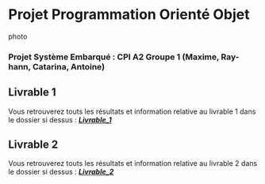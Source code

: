 # Projet Programmation Orienté Objet

photo

### Projet Système Embarqué : CPI A2 Groupe 1 (Maxime, Ray-hann, Catarina, Antoine)

## Livrable 1

Vous retrouverez touts les résultats et information relative au livrable 1 dans le dossier si dessus : [***Livrable_1***](https://github.com/MaxLinkle/Projet-POO/tree/main/Livrable_1)  

## Livrable 2

Vous retrouverez touts les résultats et information relative au livrable 2 dans le dossier si dessus : [***Livrable_2***](https://github.com/MaxLinkle/Projet-POO/tree/main/Livrable_2)
